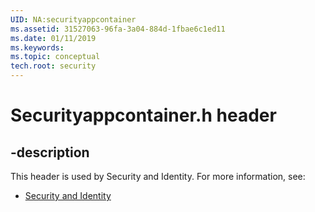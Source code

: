 ```yaml
---
UID: NA:securityappcontainer
ms.assetid: 31527063-96fa-3a04-884d-1fbae6c1ed11
ms.date: 01/11/2019
ms.keywords: 
ms.topic: conceptual
tech.root: security
---
```


# Securityappcontainer.h header


## -description


This header is used by Security and Identity. For more information, see:

- [Security and Identity](../_security/index.md)

